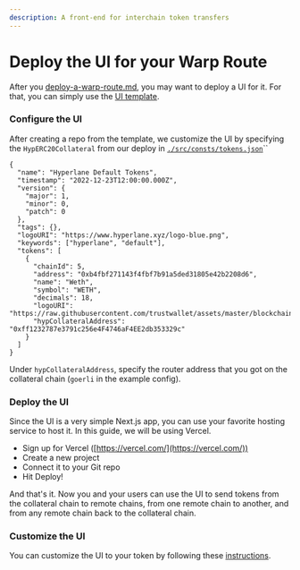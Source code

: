 ```yaml
---
description: A front-end for interchain token transfers
---
```


# Deploy the UI for your Warp Route

After you [deploy-a-warp-route.md](deploy-a-warp-route.md "mention"), you may want to deploy a UI for it. For that, you can simply use the [UI template](https://github.com/hyperlane-xyz/hyperlane-warp-ui-template).

### Configure the UI

After creating a repo from the template, we customize the UI by specifying the `HypERC20Collateral` from our deploy in [`./src/consts/tokens.json`](https://github.com/hyperlane-xyz/hyperlane-warp-ui-template/blob/main/src/consts/tokens.json)``

```
{
  "name": "Hyperlane Default Tokens",
  "timestamp": "2022-12-23T12:00:00.000Z",
  "version": {
    "major": 1,
    "minor": 0,
    "patch": 0
  },
  "tags": {},
  "logoURI": "https://www.hyperlane.xyz/logo-blue.png",
  "keywords": ["hyperlane", "default"],
  "tokens": [
    {
      "chainId": 5,
      "address": "0xb4fbf271143f4fbf7b91a5ded31805e42b2208d6",
      "name": "Weth",
      "symbol": "WETH",
      "decimals": 18,
      "logoURI": "https://raw.githubusercontent.com/trustwallet/assets/master/blockchains/ethereum/assets/0xC02aaA39b223FE8D0A0e5C4F27eAD9083C756Cc2/logo.png",
      "hypCollateralAddress": "0xff1232787e3791c256e4F4746aF4EE2db353329c"
    }
  ]
}
```

Under `hypCollateralAddress`, specify the router address that you got on the collateral chain (`goerli` in the example config).

### Deploy the UI

Since the UI is a very simple Next.js app, you can use your favorite hosting service to host it. In this guide, we will be using Vercel.

* Sign up for Vercel ([https://vercel.com/](https://vercel.com/))
* Create a new project
* Connect it to your Git repo
* Hit Deploy!

And that's it. Now you and your users can use the UI to send tokens from the collateral chain to remote chains, from one remote chain to another, and from any remote chain back to the collateral chain.

### Customize the UI

You can customize the UI to your token by following these [instructions](https://github.com/hyperlane-xyz/hyperlane-warp-ui-template/blob/main/CUSTOMIZE.md).
